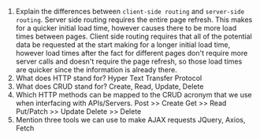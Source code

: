 1.  Explain the differences between `client-side routing` and `server-side routing`.
    Server side routing requires the entire page refresh. This makes for a quicker initial load time,
    however causes there to be more load times between pages.
    Client side routing requires that all of the potential data be requested at the start making for a
    longer initial load time, however load times after the fact for different pages don't require more
    server calls and doesn't require the page refresh, so those load times are quicker since the information is already there.
1.  What does HTTP stand for?
    Hyper Text Transfer Protocol
1.  What does CRUD stand for?
    Create, Read, Update, Delete
1.  Which HTTP methods can be mapped to the CRUD acronym that we use when interfacing with APIs/Servers.
    Post >> Create
    Get >> Read
    Put/Patch >> Update
    Delete >> Delete
1.  Mention three tools we can use to make AJAX requests
    JQuery, Axios, Fetch
